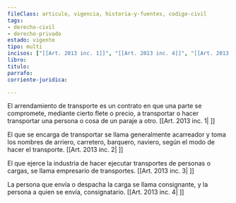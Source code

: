 ```yaml
---
fileClass: articulo, vigencia, historia-y-fuentes, codigo-civil
tags:
- derecho-civil
- derecho-privado
estado: vigente
tipo: multi
incisos: ["[[Art. 2013 inc. 1]]", "[[Art. 2013 inc. 4]]", "[[Art. 2013 inc. 3]]", "[[Art. 2013 inc. 2]]"]
libro:
titulo:
parrafo:
corriente-juridica:

---
```

El arrendamiento de transporte es un contrato en que una parte se compromete, mediante cierto flete o precio, a transportar o hacer transportar una persona o cosa de un paraje a otro. [[Art. 2013 inc. 1| ]]

El que se encarga de transportar se llama generalmente acarreador y toma los nombres de arriero, carretero, barquero, naviero, según el modo de hacer el transporte. [[Art. 2013 inc. 2| ]]

El que ejerce la industria de hacer ejecutar transportes de personas o cargas, se llama empresario de transportes. [[Art. 2013 inc. 3| ]]

La persona que envía o despacha la carga se llama consignante, y la persona a quien se envía, consignatario. [[Art. 2013 inc. 4| ]]
